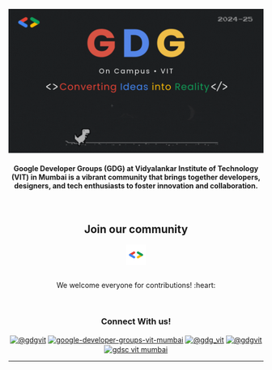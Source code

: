 <a href="http://linktr.ee/gdgvit" target="_blank"><img src="https://github.com/GDGVITM/.github/blob/main/profile/GDG.gif" border="0" title="GDG-VITM" alt="GDG_VITM"></a>

<h4 align="center">Google Developer Groups (GDG) at Vidyalankar Institute of Technology (VIT) in Mumbai is a vibrant community that brings together developers, designers, and tech enthusiasts to foster innovation and collaboration. </h4>

<br />

<div align="center">
<h2>Join our community</h2>
<a href="https://gdg.community.dev/gdg-on-campus-vidyalankar-institute-of-technology-mumbai-india/" target="blank"><img align="center" src="https://github.com/GDGVITM/.github/blob/main/profile/gdgGit.png" alt="GDGVITM" height="40" width="40" /></a> 
</div>

<br/>
<p align="center"> We welcome everyone for contributions! :heart:</p>

<br/>

<div align="center">
<h3>Connect With us!</h3>
<a href="https://twitter.com/@gdgvit" target="blank"><img align="center" src="https://raw.githubusercontent.com/rahuldkjain/github-profile-readme-generator/master/src/images/icons/Social/twitter.svg" alt="@gdgvit" height="30" width="40" /></a> 
<a href="https://linkedin.com/in/google-developer-groups-vit-mumbai" target="blank"><img align="center" src="https://raw.githubusercontent.com/rahuldkjain/github-profile-readme-generator/master/src/images/icons/Social/linked-in-alt.svg" alt="google-developer-groups-vit-mumbai" height="30" width="40" /></a>
<a href="https://instagram.com/@gdg_vit" target="blank"><img align="center" src="https://raw.githubusercontent.com/rahuldkjain/github-profile-readme-generator/master/src/images/icons/Social/instagram.svg" alt="@gdg_vit" height="30" width="40" /></a>
<a href="https://hashnode.com/@gdgvit" target="blank"><img align="center" src="https://raw.githubusercontent.com/rahuldkjain/github-profile-readme-generator/master/src/images/icons/Social/hashnode.svg" alt="@gdgvit" height="30" width="40" /></a>
<a href="https://www.youtube.com/c/gdsc vit mumbai" target="blank"><img align="center" src="https://raw.githubusercontent.com/rahuldkjain/github-profile-readme-generator/master/src/images/icons/Social/youtube.svg" alt="gdsc vit mumbai" height="30" width="40" /></a>
</div>

----

